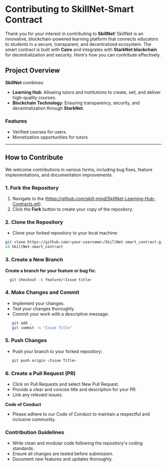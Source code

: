 

# Contributing to SkillNet-Smart Contract

Thank you for your interest in contributing to **SkillNet**! SkillNet is an innovative, blockchain-powered learning platform that connects educators to students in a secure, transparent, and decentralized ecosystem. The smart contract is built with **Cairo** and integrates with **StarkNet blockchain** for decentralization and security. Here's how you can contribute effectively.

## Project Overview

**SkillNet** combines:
- **Learning Hub**: Allowing tutors and institutions to create, sell, and deliver high-quality courses.
- **Blockchain Technology**: Ensuring transparency, security, and decentralization through **StarkNet**.

### Features
- Verified courses for users.
- Monetization opportunities for tutors

---

## How to Contribute

We welcome contributions in various forms, including bug fixes, feature implementations, and documentation improvements.

### 1. Fork the Repository
1. Navigate to the 
(https://github.com/skill-mind/SkillNet-Learning-Hub-Contracts.git).
2. Click the **Fork** button to create your copy of the repository.

### 2. Clone the Repository
- Clone your forked repository to your local machine:
```bash
git clone https://github.com/<your-username>/SkillNet-smart_contract.git
cd SkillNet-smart_contract
```


### 3. Create a New Branch

**Create a branch for your feature or bug fix:**
```bash
  git checkout -b feature/<Issue title>
```

### 4. Make Changes and Commit

- Implement your changes.
- Test your changes thoroughly.
- Commit your work with a descriptive message:

```bash
   git add .
   git commit -m "Issue Title"
```

### 5. Push Changes
 - Push your branch to your forked repository:

```bash
   git push origin <Issue Title>
```

### 6. Create a Pull Request (PR)

- Click on Pull Requests and select New Pull Request.
- Provide a clear and concise title and description for your PR.
- Link any relevant issues.

**Code of Conduct**

- Please adhere to our Code of Conduct to maintain a respectful and inclusive community.

### Contribution Guidelines
- Write clean and modular code following the repository's coding standards.
- Ensure all changes are tested before submission.
- Document new features and updates thoroughly.
